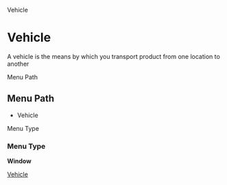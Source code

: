 
Vehicle
# Vehicle


A vehicle is the means by which you transport product from one location to another

Menu Path
## Menu Path



- Vehicle

Menu Type
### Menu Type

**Window**


[Vehicle](../../functional-guide/window/window-vehicle.md)